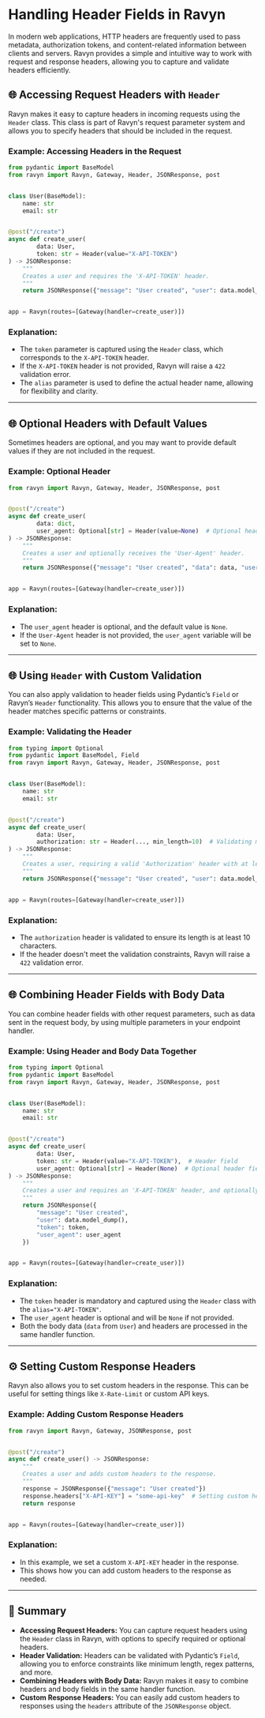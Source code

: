 # Handling Header Fields in Ravyn

In modern web applications, HTTP headers are frequently used to pass metadata, authorization tokens,
and content-related information between clients and servers. Ravyn provides a simple and intuitive way to
work with request and response headers, allowing you to capture and validate headers efficiently.

## 🌐 Accessing Request Headers with `Header`

Ravyn makes it easy to capture headers in incoming requests using the `Header` class.
This class is part of Ravyn's request parameter system and allows you to specify headers that should be
included in the request.

### Example: Accessing Headers in the Request

```python
from pydantic import BaseModel
from ravyn import Ravyn, Gateway, Header, JSONResponse, post


class User(BaseModel):
    name: str
    email: str


@post("/create")
async def create_user(
        data: User,
        token: str = Header(value="X-API-TOKEN")
) -> JSONResponse:
    """
    Creates a user and requires the 'X-API-TOKEN' header.
    """
    return JSONResponse({"message": "User created", "user": data.model_dump(), "token": token})


app = Ravyn(routes=[Gateway(handler=create_user)])
```

### Explanation:
- The `token` parameter is captured using the `Header` class, which corresponds to the `X-API-TOKEN` header.
- If the `X-API-TOKEN` header is not provided, Ravyn will raise a `422` validation error.
- The `alias` parameter is used to define the actual header name, allowing for flexibility and clarity.

---

## 🌐 Optional Headers with Default Values

Sometimes headers are optional, and you may want to provide default values if they are not included in the request.

### Example: Optional Header

```python
from ravyn import Ravyn, Gateway, Header, JSONResponse, post


@post("/create")
async def create_user(
        data: dict,
        user_agent: Optional[str] = Header(value=None)  # Optional header
) -> JSONResponse:
    """
    Creates a user and optionally receives the 'User-Agent' header.
    """
    return JSONResponse({"message": "User created", "data": data, "user_agent": user_agent})


app = Ravyn(routes=[Gateway(handler=create_user)])
```

### Explanation:
- The `user_agent` header is optional, and the default value is `None`.
- If the `User-Agent` header is not provided, the `user_agent` variable will be set to `None`.

---

## 🌐 Using `Header` with Custom Validation

You can also apply validation to header fields using Pydantic’s `Field` or Ravyn’s `Header`
functionality. This allows you to ensure that the value of the header matches specific patterns or constraints.

### Example: Validating the Header

```python
from typing import Optional
from pydantic import BaseModel, Field
from ravyn import Ravyn, Gateway, Header, JSONResponse, post


class User(BaseModel):
    name: str
    email: str


@post("/create")
async def create_user(
        data: User,
        authorization: str = Header(..., min_length=10)  # Validating minimum length for the header
) -> JSONResponse:
    """
    Creates a user, requiring a valid 'Authorization' header with at least 10 characters.
    """
    return JSONResponse({"message": "User created", "user": data.model_dump(), "authorization": authorization})


app = Ravyn(routes=[Gateway(handler=create_user)])
```

### Explanation:
- The `authorization` header is validated to ensure its length is at least 10 characters.
- If the header doesn't meet the validation constraints, Ravyn will raise a `422` validation error.

---

## 🌐 Combining Header Fields with Body Data

You can combine header fields with other request parameters, such as data sent in the request body, by using multiple parameters in your endpoint handler.

### Example: Using Header and Body Data Together

```python
from typing import Optional
from pydantic import BaseModel
from ravyn import Ravyn, Gateway, Header, JSONResponse, post


class User(BaseModel):
    name: str
    email: str


@post("/create")
async def create_user(
        data: User,
        token: str = Header(value="X-API-TOKEN"),  # Header field
        user_agent: Optional[str] = Header(None)  # Optional header field
) -> JSONResponse:
    """
    Creates a user and requires an 'X-API-TOKEN' header, and optionally a 'User-Agent' header.
    """
    return JSONResponse({
        "message": "User created",
        "user": data.model_dump(),
        "token": token,
        "user_agent": user_agent
    })


app = Ravyn(routes=[Gateway(handler=create_user)])
```

### Explanation:
- The `token` header is mandatory and captured using the `Header` class with the `alias="X-API-TOKEN"`.
- The `user_agent` header is optional and will be `None` if not provided.
- Both the body data (`data` from `User`) and headers are processed in the same handler function.

---

## ⚙️ Setting Custom Response Headers

Ravyn also allows you to set custom headers in the response. This can be useful for setting things like
`X-Rate-Limit` or custom API keys.

### Example: Adding Custom Response Headers

```python
from ravyn import Ravyn, Gateway, JSONResponse, post


@post("/create")
async def create_user() -> JSONResponse:
    """
    Creates a user and adds custom headers to the response.
    """
    response = JSONResponse({"message": "User created"})
    response.headers["X-API-KEY"] = "some-api-key"  # Setting custom header
    return response


app = Ravyn(routes=[Gateway(handler=create_user)])
```

### Explanation:
- In this example, we set a custom `X-API-KEY` header in the response.
- This shows how you can add custom headers to the response as needed.

---

## 📑 Summary

- **Accessing Request Headers:** You can capture request headers using the `Header` class in Ravyn, with options to specify required or optional headers.
- **Header Validation:** Headers can be validated with Pydantic’s `Field`, allowing you to enforce constraints like minimum length, regex patterns, and more.
- **Combining Headers with Body Data:** Ravyn makes it easy to combine headers and body fields in the same handler function.
- **Custom Response Headers:** You can easily add custom headers to responses using the `headers` attribute of the `JSONResponse` object.
